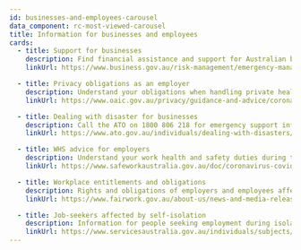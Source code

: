 ```yaml
---
id: businesses-and-employees-carousel
data_component: rc-most-viewed-carousel
title: Information for businesses and employees
cards:
  - title: Support for businesses
    description: Find financial assistance and support for Australian businesses. 
    linkUrl: https://www.business.gov.au/risk-management/emergency-management/coronavirus-information-and-support-for-business

  - title: Privacy obligations as an employer
    description: Understand your obligations when handling private health information of staff.
    linkUrl: https://www.oaic.gov.au/privacy/guidance-and-advice/coronavirus-covid-19-understanding-your-privacy-obligations-to-your-staff-agencies/

  - title: Dealing with disaster for businesses
    description: Call the ATO on 1800 806 218 for emergency support information.
    linkUrl: https://www.ato.gov.au/individuals/dealing-with-disasters/

  - title: WHS advice for employers
    description: Understand your work health and safety duties during the pandemic.
    linkUrl: https://www.safeworkaustralia.gov.au/doc/coronavirus-covid-19-advice-pcbus

  - title: Workplace entitlements and obligations
    description: Rights and obligations of employers and employees affected by COVID&#8209;19.
    linkUrl: https://www.fairwork.gov.au/about-us/news-and-media-releases/website-news/coronavirus-and-australian-workplace-laws

  - title: Job-seekers affected by self-isolation
    description: Information for people seeking employment during isolation.
    linkUrl: https://www.servicesaustralia.gov.au/individuals/subjects/affected-coronavirus-covid-19/job-seekers-and-coronavirus-covid-19
---
```

